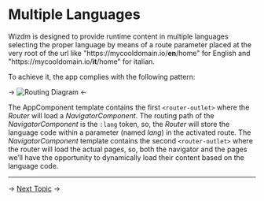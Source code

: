 <!-- toc: docs/reference.json -->

# Multiple Languages
Wizdm is designed to provide runtime content in multiple languages selecting the proper language by means of a route parameter placed at the very root of the url like "https\://mycooldomain.io/**en**/home" for English and "https\://mycooldomain.io/**it**/home" for italian. 

To achieve it, the app complies with the following pattern:

->
![Routing Diagram](assets/static/images/routing-diagram.png#80)
<-

The AppComponent template contains the first `<router-outlet>` where the *Router* will load a *NavigatorComponent*. The routing path of the *NavigatorComponent* is the `:lang` token, so, the *Router* will store the language code within a parameter (named *lang*) in the activated route. The *NavigatorComponent* template contains the second `<router-outlet>` where the router will load the actual pages, so, both the navigator and the pages we’ll have the opportunity to dynamically load their content based on the language code. 

---
->
[Next Topic](docs/toc?go=next) 
->
